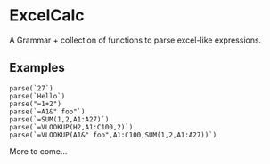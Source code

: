 # ExcelCalc

A Grammar + collection of functions to parse excel-like expressions.

## Examples

```
parse(`27`)
parse(`Hello`)
parse("=1+2")
parse(`=A1&" foo"`)
parse(`=SUM(1,2,A1:A27)`)
parse(`=VLOOKUP(H2,A1:C100,2)`)
parse(`=VLOOKUP(A1&" foo",A1:C100,SUM(1,2,A1:A27))`)
```

More to come...


